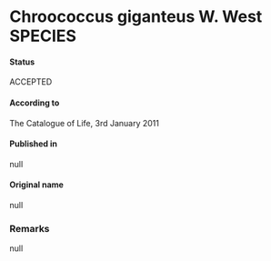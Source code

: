 # Chroococcus giganteus W. West SPECIES

#### Status
ACCEPTED

#### According to
The Catalogue of Life, 3rd January 2011

#### Published in
null

#### Original name
null

### Remarks
null